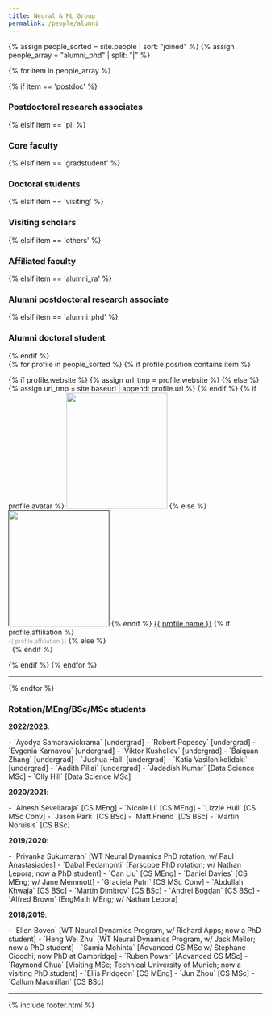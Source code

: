 ```yaml
---
title: Neural & ML Group
permalink: /people/alumni
---
```


{% assign people_sorted = site.people | sort: "joined" %}
{% assign people_array = "alumni_phd" | split: "|" %}


<!--
{% assign people_array = "alumni_ra|alumni_phd" | split: "|" %}

{% assign people_sorted = site.people | sort: "joined" %}
<ul>
{% for y in yearsSorted %}
  <li>{{ y.name }}
    <ul>
      {% assign yearTitlesSorted = y.items | sort: "title" %}
      {% for t in yearTitlesSorted %}
      <li>{{ t.title }}</li>
      {% endfor %}
    </ul>
  </li>
{% endfor %}
</ul>-->

{% for item in people_array %}

<div class="pos_header">
{% if item == 'postdoc' %}
<h3>Postdoctoral research associates</h3>
 {% elsif item == 'pi' %}
<h3>Core faculty</h3>
 {% elsif item == 'gradstudent' %}
<h3>Doctoral students</h3>
{% elsif item == 'visiting' %}
<h3>Visiting scholars</h3>
 {% elsif item == 'others' %} 
<h3>Affiliated faculty</h3>
{% elsif item == 'alumni_ra' %}
<h3>Alumni postdoctoral research associate</h3>
{% elsif item == 'alumni_phd' %}
<h3>Alumni doctoral student</h3>
{% endif %}
</div>

<div class="content list people">
  {% for profile in people_sorted %}
    {% if profile.position contains item %}
    <div class="list-item-people">
      <p class="list-post-title">
        {% if profile.website %}
          {% assign url_tmp = profile.website %}
        {% else %}
          {% assign url_tmp = site.baseurl | append: profile.url %}
        {% endif %}
        {% if profile.avatar %}
        <a href="{{url_tmp}}"><img width="200" height="230" src="{{site.baseurl}}/images/people/{{profile.avatar}}"></a>
        {% else %}
        <a href=""><img width="200" height="230" src="http://evansheline.com/wp-content/uploads/2011/02/facebook-Storm-Trooper.jpg"></a>
        {% endif %}
        <a class="name" href="{{url_tmp}}">{{ profile.name }}</a>
        {% if profile.affiliation %}
          <br><small><span style="color:#9d9d9d">{{ profile.affiliation }}</span></small>
        {% else %}
          <br><small><span style="color:#FFFFFF">.</span></small>
        {% endif %}
      </p>
    </div>
    {% endif %}
  {% endfor %}
</div>
<hr>
{% endfor %}

<div class="pos_header">
<h3>Rotation/MEng/BSc/MSc students</h3>
</div>
<p><b>2022/2023</b>:</p>
- `Ayodya Samarawickrama` [undergrad]
- `Robert Popescy` [undergrad]
- `Evgenia Karnavou` [undergrad]
- `Viktor Kusheliev` [undergrad]
- `Baiquan Zhang` [undergrad]
- `Jushua Hall` [undergrad]
- `Katia Vasilonikolidaki` [undergrad]
- `Aadith Pillai` [undergrad]
- `Jadadish Kumar` [Data Science MSc]
- `Olly Hill` [Data Science MSc]
<p><b>2020/2021</b>:</p>
- `Ainesh Sevellaraja` [CS MEng]
- `Nicole Li` [CS MEng]
- `Lizzie Hull` [CS MSc Conv]
- `Jason Park` [CS BSc]
- `Matt Friend` [CS BSc]
- `Martin Noruisis` [CS BSc]
<p><b>2019/2020</b>:</p>
- `Priyanka Sukumaran` [WT Neural Dynamics PhD rotation; w/ Paul Anastasiades]
- `Dabal Pedamonti` [Farscope PhD rotation; w/ Nathan Lepora; now a PhD student]
- `Can Liu` [CS MEng]
- `Daniel Davies` [CS MEng; w/ Jane Memmott]
- `Graciela Putri` [CS MSc Conv]
- `Abdullah Khwaja` [CS BSc]
- `Martin Dimitrov` [CS BSc]
- `Andrei Bogdan` [CS BSc]
- `Alfred Brown` [EngMath MEng; w/ Nathan Lepora]
<p><b>2018/2019</b>:</p>
- `Ellen Boven` [WT Neural Dynamics Program, w/ Richard Apps; now a PhD student]
- `Heng Wei Zhu` [WT Neural Dynamics Program, w/ Jack Mellor; now a PhD student]
- `Samia Mohinta` [Advanced CS MSc w/ Stephane Ciocchi; now PhD at Cambridge]
- `Ruben Powar` [Advanced CS MSc]
- `Raymond Chua` [Visiting MSc; Technical University of Munich; now a visiting PhD student]
- `Ellis Pridgeon` [CS MEng]
- `Jun Zhou` [CS MSc]
- `Callum Macmillan` [CS BSc]
<hr>

{% include footer.html %}


